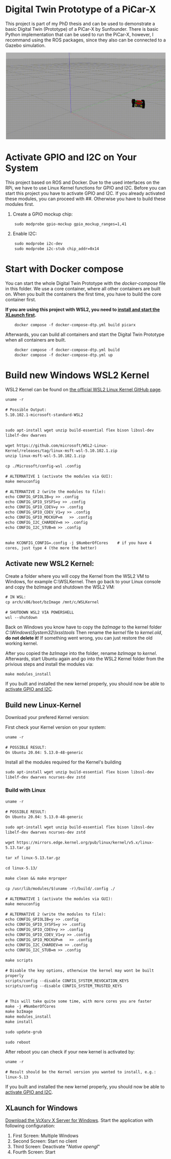 # Digital Twin Prototype of a PiCar-X
This project is part of my PhD thesis and can be used to demonstrate a basic Digital Twin (Prototype) of a PiCar-X by Sunfounder.
There is basic Python implementation that can be used to run the PiCar-X, however, I recommand using the ROS packages, since they also can be connected to a Gazebo simulation.

<img style="display: block; margin: auto;" src="./docs/picarx-gazebo.gif" width="500" />

# Activate GPIO and I2C on Your System
This project based on ROS and Docker. Due to the used interfaces on the RPi, we have to use Linux Kernel functions for GPIO and I2C. Before you can start this project
you have to activate GPIO and I2C. If you already activated these modules, you can proceed with ##. Otherwise you have to build these modules first.

1. Create a GPIO mockup chip:
```console 
    sudo modprobe gpio-mockup gpio_mockup_ranges=1,41
```

2. Enable I2C:
```console 
    sudo modprobe i2c-dev
    sudo modprobe i2c-stub chip_addr=0x14
```

# Start with Docker compose
You can start the whole Digital Twin Prototype with the <em>docker-compose</em> file in this folder. We use a core container, where all other containers are built on. When you built the containers the first time, you have to build the core container first.

<strong>If you are using this project with WSL2, you need to [install and start the XLaunch first](#xlaunch-for-windows).</strong>

```console 
    docker compose -f docker-compose-dtp.yml build picarx
```

Afterwards, you can build all containers and start the Digital Twin Prototype when all containers are built.
```console 
    docker compose -f docker-compose-dtp.yml build
    docker compose -f docker-compose-dtp.yml up
```

# Build new Windows WSL2 Kernel
WSL2 Kernel can be found on [the official WSL2 Linux Kernel GitHub page](https://github.com/microsoft/WSL2-Linux-Kernel).

```console
uname -r

# Possible Output: 
5.10.102.1-microsoft-standard-WSL2


sudo apt-install wget unzip build-essential flex bison libssl-dev libelf-dev dwarves

wget https://github.com/microsoft/WSL2-Linux-Kernel/releases/tag/linux-msft-wsl-5.10.102.1.zip
unzip linux-msft-wsl-5.10.102.1.zip

cp ./Microsoft/config-wsl .config

# ALTERNATIVE 1 (activate the modules via GUI):
make menuconfig

# ALTERNATIVE 2 (write the modules to file):
echo CONFIG_GPIOLIB=y >> .config
echo CONFIG_GPIO_SYSFS=y >> .config             
echo CONFIG_GPIO_CDEV=y >> .config
echo CONFIG_GPIO_CDEV_V1=y >> .config
echo CONFIG_GPIO_MOCKUP=m   >> .config           
echo CONFIG_I2C_CHARDEV=m >> .config
echo CONFIG_I2C_STUB=m >> .config


make KCONFIG_CONFIG=.config -j $NumberOfCores    # if you have 4 cores, just type 4 (the more the better)
```

## Activate new WSL2 Kernel:
Create a folder where you will copy the Kernel from the WSL2 VM to Windows, for example C:\WSLKernel. Then
go back to your Linux console and copy the bzImage and shutdown the WSL2 VM:
```console
# IN WSL:
cp arch/x86/boot/bzImage /mnt/c/WSLKernel

# SHUTDOWN WSL2 VIA POWERSHELL
wsl --shutdown
```

Back on Windows you know have to copy the <em>bzImage</em> to the kernel folder <em>C:\Windows\System32\lxss\tools</em>
Then rename the <em>kernel</em> file to <em>kernel.old</em>, <strong>do not delete it</strong>! If something went wrong, you can just restore the old working kernel. 

After you copied the <em>bzImage</em> into the folder, rename <em>bzImage</em> to <em>kernel</em>. Afterwards, start Ubuntu again and go into the WSL2 Kernel folder from the privious steps and install the modules via:

```
make modules_install
```

If you built and installed the new kernel properly, you should now be able to [activate GPIO and I2C](#activate-gpio-and-i2c-on-your-system). 

## Build new Linux-Kernel
Download your prefered Kernel version:

First check your Kernel version on your system:

```console
uname -r

# POSSIBLE RESULT:
On Ubuntu 20.04: 5.13.0-48-generic
```

Install all the modules required for the Kernel's building

```
sudo apt-install wget unzip build-essential flex bison libssl-dev libelf-dev dwarves ncurses-dev zstd
```

### Build with Linux
```console
uname -r

# POSSIBLE RESULT:
On Ubuntu 20.04: 5.13.0-48-generic

sudo apt-install wget unzip build-essential flex bison libssl-dev libelf-dev dwarves ncurses-dev zstd

wget https://mirrors.edge.kernel.org/pub/linux/kernel/v5.x/linux-5.13.tar.gz

tar xf linux-5.13.tar.gz

cd linux-5.13/

make clean && make mrproper

cp /usr/lib/modules/$(uname -r)/build/.config ./

# ALTERNATIVE 1 (activate the modules via GUI):
make menuconfig

# ALTERNATIVE 2 (write the modules to file):
echo CONFIG_GPIOLIB=y >> .config
echo CONFIG_GPIO_SYSFS=y >> .config             
echo CONFIG_GPIO_CDEV=y >> .config
echo CONFIG_GPIO_CDEV_V1=y >> .config
echo CONFIG_GPIO_MOCKUP=m   >> .config           
echo CONFIG_I2C_CHARDEV=m >> .config
echo CONFIG_I2C_STUB=m >> .config

make scripts

# Disable the key options, otherwise the kernel may wont be built properly
scripts/config --disable CONFIG_SYSTEM_REVOCATION_KEYS
scripts/config --disable CONFIG_SYSTEM_TRUSTED_KEYS


# This will take quite some time, with more cores you are faster
make -j #NumberOfCores
make bzImage
make modules_install
make install

sudo update-grub

sudo reboot
```

After reboot you can check if your new kernel is activated by:

```consle
uname -r

# Result should be the Kernel version you wanted to install, e.g.:
linux-5.13
```

If you built and installed the new kernel properly, you should now be able to [activate GPIO and I2C](#activate-gpio-and-i2c-on-your-system). 

## XLaunch for Windows
[Download the VcXsrv X Server for Windows](https://sourceforge.net/projects/vcxsrv/).
Start the application with following configuration:

1. First Screen: Multiple Windows
2. Second Screen: Start no client
3. Third Screen: Deactivate "<em>Native opengl</em>"
4. Fourth Screen: Start